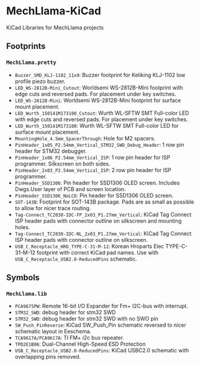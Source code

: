 # MechLlama-KiCad
KiCad Libraries for MechLlama projects

## Footprints
### `MechLlama.pretty`
- `Buzzer_SMD_KLJ-1102_11x9`: Buzzer footprint for Keliking KLJ-1102 low profile piezo buzzer.
- `LED_WS-2812B-Mini_Cutout`: Worldsemi WS-2812B-Mini footprint with edge cuts and reversed pads. For placement under key switches.
- `LED_WS-2812B-Mini`: Worldsemi WS-2812B-Mini footprint for surface mount placement.
- `LED_Wurth_150141M173100_Cutout`: Wurth WL-SFTW SMT Full-color LED with edge cuts and reversed pads. For placement under key switches.
- `LED_Wurth_150141M173100`: Wurth WL-SFTW SMT Full-color LED for surface mount placement.
- `MountingHole_4.5mm_SpacerThrough`: Hole for M2 spacers.
- `PinHeader_1x05_P2.54mm_Vertical_STM32_SWD_Debug_Header`: 1 row pin header for STM32 debugger.
- `PinHeader_1x06_P2.54mm_Vertical_ISP`: 1 row pin header for ISP programmer. Silkscreen on both sides.
- `PinHeader_2x03_P2.54mm_Vertical_ISP`: 2 row pin header for ISP programmer.
- `PinHeader_SSD1306`: Pin header for SSD1306 OLED screen. Includes Dwgs.User layer of PCB and screen location.
- `PinHeader_SSD1306_NoLCD`: Pin header for SSD1306 OLED screen.
- `SOT-143B`: Footprint for SOT-143B package. Pads are as small as possible to allow for nicer trace routing.
- `Tag-Connect_TC2030-IDC-FP_2x03_P1.27mm_Vertical`: KiCad Tag Connect ISP header pads with connector outline on silkscreen and mounting holes.
- `Tag-Connect_TC2030-IDC-NL_2x03_P1.27mm_Vertical`: KiCad Tag Connect ISP header pads with connector outline on silkscreen.
- `USB_C_Receptacle_HRO_TYPE-C-31-M-12`: Korean Hroparts Elec TYPE-C-31-M-12 footprint with correct KiCad pad names. Use with `USB_C_Receptacle_USB2.0-ReducedPins` schematic.

## Symbols
### `MechLlama.lib`
- `PCA9675PW`: Remote 16-bit I/O Expander for Fm+ I2C-bus with interrupt.
- `STM32_SWD`: debug header for stm32 SWD
- `STM32_SWD`: debug header for stm32 SWD with no SWO pin
- `SW_Push_PinReverse`: KiCad SW_Push_Pin schematic reversed to nicer schematic layout in Eeschema.
- `TCA9617A/PCA9617A`: TI FM+ i2c bus repeater.
- `TPD2E1B06`: Dual-Channel High-Speed ESD Protection
- `USB_C_Receptacle_USB2.0-ReducedPins`: KiCad USBC2.0 schematic with overlapping pins removed.
